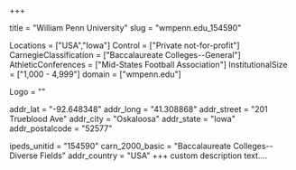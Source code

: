
+++

title = "William Penn University"
slug = "wmpenn.edu_154590"

Locations = ["USA","Iowa"]
Control = ["Private not-for-profit"]
CarnegieClassification = ["Baccalaureate Colleges--General"]
AthleticConferences = ["Mid-States Football Association"]
InstitutionalSize = ["1,000 - 4,999"]
domain = ["wmpenn.edu"]

Logo = ""

addr_lat = "-92.648348"
addr_long = "41.308868"
addr_street = "201 Trueblood Ave"
addr_city = "Oskaloosa"
addr_state = "Iowa"
addr_postalcode = "52577"

ipeds_unitid = "154590"
carn_2000_basic = "Baccalaureate Colleges--Diverse Fields"
addr_country = "USA"
+++
    custom description text....
